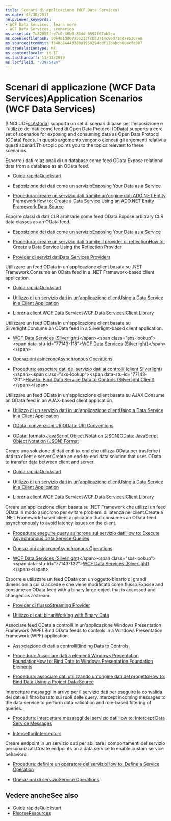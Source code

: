 ```yaml
---
title: Scenari di applicazione (WCF Data Services)
ms.date: 03/30/2017
helpviewer_keywords:
- WCF Data Services, learn more
- WCF Data Services, scenarios
ms.assetid: 7c82658f-e7c0-46b6-834d-6592f67ab5ea
ms.openlocfilehash: 50e481dd67a56233fcbb3714c86d71dd7e5307e8
ms.sourcegitcommit: f348c84443380a1959294cdf12babcb804cfa987
ms.translationtype: MT
ms.contentlocale: it-IT
ms.lasthandoff: 11/12/2019
ms.locfileid: "73975424"
---
```

# <a name="application-scenarios-wcf-data-services"></a><span data-ttu-id="77143-102">Scenari di applicazione (WCF Data Services)</span><span class="sxs-lookup"><span data-stu-id="77143-102">Application Scenarios (WCF Data Services)</span></span>

[!INCLUDE[ssAstoria](../../../../includes/ssastoria-md.md)] <span data-ttu-id="77143-103">supporta un set di scenari di base per l'esposizione e l'utilizzo dei dati come feed di Open Data Protocol (OData).</span><span class="sxs-lookup"><span data-stu-id="77143-103">supports a core set of scenarios for exposing and consuming data as Open Data Protocol (OData) feeds.</span></span> <span data-ttu-id="77143-104">In questo argomento vengono elencati gli argomenti relativi a questi scenari.</span><span class="sxs-lookup"><span data-stu-id="77143-104">This topic points you to the topics relevant to these scenarios.</span></span>

<span data-ttu-id="77143-105">Esporre i dati relazionali di un database come feed OData.</span><span class="sxs-lookup"><span data-stu-id="77143-105">Expose relational data from a database as an OData feed.</span></span>

- [<span data-ttu-id="77143-106">Guida rapida</span><span class="sxs-lookup"><span data-stu-id="77143-106">Quickstart</span></span>](quickstart-wcf-data-services.md)

- [<span data-ttu-id="77143-107">Esposizione dei dati come un servizio</span><span class="sxs-lookup"><span data-stu-id="77143-107">Exposing Your Data as a Service</span></span>](exposing-your-data-as-a-service-wcf-data-services.md)

- [<span data-ttu-id="77143-108">Procedura: creare un servizio dati tramite un'origine dati ADO.NET Entity Framework</span><span class="sxs-lookup"><span data-stu-id="77143-108">How to: Create a Data Service Using an ADO.NET Entity Framework Data Source</span></span>](create-a-data-service-using-an-adonet-ef-data-wcf.md)

<span data-ttu-id="77143-109">Esporre classi di dati CLR arbitrarie come feed OData.</span><span class="sxs-lookup"><span data-stu-id="77143-109">Expose arbitrary CLR data classes as an OData feed.</span></span>

- [<span data-ttu-id="77143-110">Esposizione dei dati come un servizio</span><span class="sxs-lookup"><span data-stu-id="77143-110">Exposing Your Data as a Service</span></span>](exposing-your-data-as-a-service-wcf-data-services.md)

- [<span data-ttu-id="77143-111">Procedura: creare un servizio dati tramite il provider di reflection</span><span class="sxs-lookup"><span data-stu-id="77143-111">How to: Create a Data Service Using the Reflection Provider</span></span>](create-a-data-service-using-rp-wcf-data-services.md)

- [<span data-ttu-id="77143-112">Provider di servizi dati</span><span class="sxs-lookup"><span data-stu-id="77143-112">Data Services Providers</span></span>](data-services-providers-wcf-data-services.md)

<span data-ttu-id="77143-113">Utilizzare un feed OData in un'applicazione client basata su .NET Framework.</span><span class="sxs-lookup"><span data-stu-id="77143-113">Consume an OData feed in a .NET Framework-based client application.</span></span>

- [<span data-ttu-id="77143-114">Guida rapida</span><span class="sxs-lookup"><span data-stu-id="77143-114">Quickstart</span></span>](quickstart-wcf-data-services.md)

- [<span data-ttu-id="77143-115">Utilizzo di un servizio dati in un'applicazione client</span><span class="sxs-lookup"><span data-stu-id="77143-115">Using a Data Service in a Client Application</span></span>](using-a-data-service-in-a-client-application-wcf-data-services.md)

- [<span data-ttu-id="77143-116">Libreria client WCF Data Services</span><span class="sxs-lookup"><span data-stu-id="77143-116">WCF Data Services Client Library</span></span>](wcf-data-services-client-library.md)

<span data-ttu-id="77143-117">Utilizzare un feed OData in un'applicazione client basata su Silverlight.</span><span class="sxs-lookup"><span data-stu-id="77143-117">Consume an OData feed in a Silverlight-based client application.</span></span>

- <span data-ttu-id="77143-118">[WCF Data Services (Silverlight)](https://docs.microsoft.com/previous-versions/windows/silverlight/dotnet-windows-silverlight/cc838234(v=vs.95))</span><span class="sxs-lookup"><span data-stu-id="77143-118">[WCF Data Services (Silverlight)](https://docs.microsoft.com/previous-versions/windows/silverlight/dotnet-windows-silverlight/cc838234(v=vs.95))</span></span>

- [<span data-ttu-id="77143-119">Operazioni asincrone</span><span class="sxs-lookup"><span data-stu-id="77143-119">Asynchronous Operations</span></span>](asynchronous-operations-wcf-data-services.md)

- <span data-ttu-id="77143-120">[Procedura: associare dati del servizio dati ai controlli (client Silverlight)](https://docs.microsoft.com/previous-versions/dotnet/wcf-data-services/ee681614(v=vs.103))</span><span class="sxs-lookup"><span data-stu-id="77143-120">[How to: Bind Data Service Data to Controls (Silverlight Client)](https://docs.microsoft.com/previous-versions/dotnet/wcf-data-services/ee681614(v=vs.103))</span></span>

<span data-ttu-id="77143-121">Utilizzare un feed OData in un'applicazione client basata su AJAX.</span><span class="sxs-lookup"><span data-stu-id="77143-121">Consume an OData feed in an AJAX-based client application.</span></span>

- [<span data-ttu-id="77143-122">Utilizzo di un servizio dati in un'applicazione client</span><span class="sxs-lookup"><span data-stu-id="77143-122">Using a Data Service in a Client Application</span></span>](using-a-data-service-in-a-client-application-wcf-data-services.md)

- [<span data-ttu-id="77143-123">OData: convenzioni URI</span><span class="sxs-lookup"><span data-stu-id="77143-123">OData: URI Conventions</span></span>](https://go.microsoft.com/fwlink/?LinkId=185564)

- [<span data-ttu-id="77143-124">OData: formato JavaScript Object Notation (JSON)</span><span class="sxs-lookup"><span data-stu-id="77143-124">OData: JavaScript Object Notation (JSON) Format</span></span>](https://go.microsoft.com/fwlink/?LinkId=185790)

<span data-ttu-id="77143-125">Creare una soluzione di dati end-to-end che utilizza OData per trasferire i dati tra client e server.</span><span class="sxs-lookup"><span data-stu-id="77143-125">Create an end-to-end data solution that uses OData to transfer data between client and server.</span></span>

- [<span data-ttu-id="77143-126">Guida rapida</span><span class="sxs-lookup"><span data-stu-id="77143-126">Quickstart</span></span>](quickstart-wcf-data-services.md)

- [<span data-ttu-id="77143-127">Utilizzo di un servizio dati in un'applicazione client</span><span class="sxs-lookup"><span data-stu-id="77143-127">Using a Data Service in a Client Application</span></span>](using-a-data-service-in-a-client-application-wcf-data-services.md)

- [<span data-ttu-id="77143-128">Libreria client WCF Data Services</span><span class="sxs-lookup"><span data-stu-id="77143-128">WCF Data Services Client Library</span></span>](wcf-data-services-client-library.md)

<span data-ttu-id="77143-129">Creare un'applicazione client basata su .NET Framework che utilizzi un feed OData in modo asincrono per evitare problemi di latenza nel client.</span><span class="sxs-lookup"><span data-stu-id="77143-129">Create a .NET Framework-based client application that consumes an OData feed asynchronously to avoid latency issues on the client.</span></span>

- [<span data-ttu-id="77143-130">Procedura: eseguire query asincrone sul servizio dati</span><span class="sxs-lookup"><span data-stu-id="77143-130">How to: Execute Asynchronous Data Service Queries</span></span>](how-to-execute-asynchronous-data-service-queries-wcf-data-services.md)

- [<span data-ttu-id="77143-131">Operazioni asincrone</span><span class="sxs-lookup"><span data-stu-id="77143-131">Asynchronous Operations</span></span>](asynchronous-operations-wcf-data-services.md)

- <span data-ttu-id="77143-132">[WCF Data Services (Silverlight)](https://docs.microsoft.com/previous-versions/windows/silverlight/dotnet-windows-silverlight/cc838234(v=vs.95))</span><span class="sxs-lookup"><span data-stu-id="77143-132">[WCF Data Services (Silverlight)](https://docs.microsoft.com/previous-versions/windows/silverlight/dotnet-windows-silverlight/cc838234(v=vs.95))</span></span>

<span data-ttu-id="77143-133">Esporre e utilizzare un feed OData con un oggetto binario di grandi dimensioni a cui si accede e che viene modificato come flusso.</span><span class="sxs-lookup"><span data-stu-id="77143-133">Expose and consume an OData feed with a binary large object that is accessed and changed as a stream.</span></span>

- [<span data-ttu-id="77143-134">Provider di flusso</span><span class="sxs-lookup"><span data-stu-id="77143-134">Streaming Provider</span></span>](streaming-provider-wcf-data-services.md)

- [<span data-ttu-id="77143-135">Utilizzo di dati binari</span><span class="sxs-lookup"><span data-stu-id="77143-135">Working with Binary Data</span></span>](working-with-binary-data-wcf-data-services.md)

<span data-ttu-id="77143-136">Associare feed OData a controlli in un'applicazione Windows Presentation Framework (WPF).</span><span class="sxs-lookup"><span data-stu-id="77143-136">Bind OData feeds to controls in a Windows Presentation Framework (WPF) application.</span></span>

- [<span data-ttu-id="77143-137">Associazione di dati a controlli</span><span class="sxs-lookup"><span data-stu-id="77143-137">Binding Data to Controls</span></span>](binding-data-to-controls-wcf-data-services.md)

- [<span data-ttu-id="77143-138">Procedura: Associare dati a elementi Windows Presentation Foundation</span><span class="sxs-lookup"><span data-stu-id="77143-138">How to: Bind Data to Windows Presentation Foundation Elements</span></span>](bind-data-to-wpf-elements-wcf-data-services.md)

- [<span data-ttu-id="77143-139">Procedura: associare dati utilizzando un'origine dati del progetto</span><span class="sxs-lookup"><span data-stu-id="77143-139">How to: Bind Data Using a Project Data Source</span></span>](how-to-bind-data-using-a-project-data-source-wcf-data-services.md)

<span data-ttu-id="77143-140">Intercettare messaggi in arrivo per il servizio dati per eseguire la convalida dei dati e il filtro basato sui ruoli delle query.</span><span class="sxs-lookup"><span data-stu-id="77143-140">Intercept incoming messages to the data service to perform data validation and role-based filtering of queries.</span></span>

- [<span data-ttu-id="77143-141">Procedura: intercettare messaggi del servizio dati</span><span class="sxs-lookup"><span data-stu-id="77143-141">How to: Intercept Data Service Messages</span></span>](how-to-intercept-data-service-messages-wcf-data-services.md)

- [<span data-ttu-id="77143-142">Intercettori</span><span class="sxs-lookup"><span data-stu-id="77143-142">Interceptors</span></span>](interceptors-wcf-data-services.md)

<span data-ttu-id="77143-143">Creare endpoint in un servizio dati per abilitare i comportamenti del servizio personalizzati.</span><span class="sxs-lookup"><span data-stu-id="77143-143">Create endpoints on a data service to enable custom service behaviors.</span></span>

- [<span data-ttu-id="77143-144">Procedura: definire un operatore del servizio</span><span class="sxs-lookup"><span data-stu-id="77143-144">How to: Define a Service Operation</span></span>](how-to-define-a-service-operation-wcf-data-services.md)

- [<span data-ttu-id="77143-145">Operazioni di servizio</span><span class="sxs-lookup"><span data-stu-id="77143-145">Service Operations</span></span>](service-operations-wcf-data-services.md)

## <a name="see-also"></a><span data-ttu-id="77143-146">Vedere anche</span><span class="sxs-lookup"><span data-stu-id="77143-146">See also</span></span>

- [<span data-ttu-id="77143-147">Guida rapida</span><span class="sxs-lookup"><span data-stu-id="77143-147">Quickstart</span></span>](quickstart-wcf-data-services.md)
- [<span data-ttu-id="77143-148">Risorse</span><span class="sxs-lookup"><span data-stu-id="77143-148">Resources</span></span>](wcf-data-services-resources.md)
